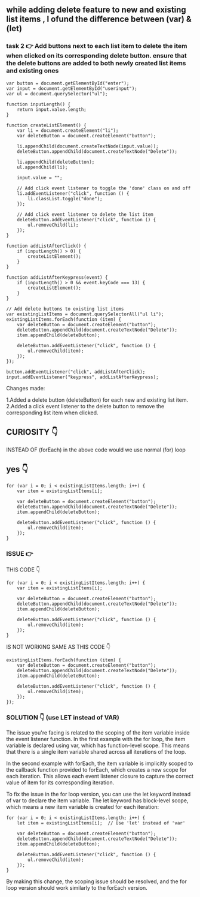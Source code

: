 ## while adding delete feature to new and existing list items , I ofund the difference between (var) & (let)

### task 2 👉 Add buttons next to each list item to delete the item when clicked on its corresponding delete button. ensure that the delete buttons are added to both newly created list items and existing ones

```
var button = document.getElementById("enter");
var input = document.getElementById("userinput");
var ul = document.querySelector("ul");

function inputLength() {
    return input.value.length;
}

function createListElement() {
    var li = document.createElement("li");
    var deleteButton = document.createElement("button");

    li.appendChild(document.createTextNode(input.value));
    deleteButton.appendChild(document.createTextNode("Delete"));

    li.appendChild(deleteButton);
    ul.appendChild(li);

    input.value = "";

    // Add click event listener to toggle the 'done' class on and off
    li.addEventListener("click", function () {
        li.classList.toggle("done");
    });

    // Add click event listener to delete the list item
    deleteButton.addEventListener("click", function () {
        ul.removeChild(li);
    });
}

function addListAfterClick() {
    if (inputLength() > 0) {
        createListElement();
    }
}

function addListAfterKeypress(event) {
    if (inputLength() > 0 && event.keyCode === 13) {
        createListElement();
    }
}

// Add delete buttons to existing list items
var existingListItems = document.querySelectorAll("ul li");
existingListItems.forEach(function (item) {
    var deleteButton = document.createElement("button");
    deleteButton.appendChild(document.createTextNode("Delete"));
    item.appendChild(deleteButton);

    deleteButton.addEventListener("click", function () {
        ul.removeChild(item);
    });
});

button.addEventListener("click", addListAfterClick);
input.addEventListener("keypress", addListAfterKeypress);

```
Changes made:

1.Added a delete button (deleteButton) for each new and existing list item.
2.Added a click event listener to the delete button to remove the corresponding list item when clicked.

## CURIOSITY 👇

INSTEAD OF (forEach) in the above code would we use normal (for) loop

## yes 👇
```
for (var i = 0; i < existingListItems.length; i++) {
    var item = existingListItems[i];

    var deleteButton = document.createElement("button");
    deleteButton.appendChild(document.createTextNode("Delete"));
    item.appendChild(deleteButton);

    deleteButton.addEventListener("click", function () {
        ul.removeChild(item);
    });
}

```
### ISSUE 👉 

THIS CODE 👇
```
for (var i = 0; i < existingListItems.length; i++) {
    var item = existingListItems[i];

    var deleteButton = document.createElement("button");
    deleteButton.appendChild(document.createTextNode("Delete"));
    item.appendChild(deleteButton);

    deleteButton.addEventListener("click", function () {
        ul.removeChild(item);
    });
}
```
IS NOT WORKING SAME AS THIS CODE 👇
```
existingListItems.forEach(function (item) {
    var deleteButton = document.createElement("button");
    deleteButton.appendChild(document.createTextNode("Delete"));
    item.appendChild(deleteButton);

    deleteButton.addEventListener("click", function () {
        ul.removeChild(item);
    });
});
```
### SOLUTION 👇  (use LET instead of VAR)
The issue you're facing is related to the scoping of the item variable inside the event listener function. In the first example with the for loop, the item variable is declared using var, which has function-level scope. This means that there is a single item variable shared across all iterations of the loop.

In the second example with forEach, the item variable is implicitly scoped to the callback function provided to forEach, which creates a new scope for each iteration. This allows each event listener closure to capture the correct value of item for its corresponding iteration.

To fix the issue in the for loop version, you can use the let keyword instead of var to declare the item variable. The let keyword has block-level scope, which means a new item variable is created for each iteration:

```
for (var i = 0; i < existingListItems.length; i++) {
    let item = existingListItems[i];  // Use 'let' instead of 'var'

    var deleteButton = document.createElement("button");
    deleteButton.appendChild(document.createTextNode("Delete"));
    item.appendChild(deleteButton);

    deleteButton.addEventListener("click", function () {
        ul.removeChild(item);
    });
}

```

By making this change, the scoping issue should be resolved, and the for loop version should work similarly to the forEach version.

